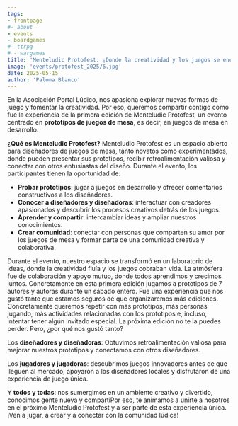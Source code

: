 ```yaml
---
tags:
- frontpage
#- about
- events
- boardgames
#- ttrpg
# - wargames
title: 'Menteludic Protofest: ¡Donde la creatividad y los juegos se encuentran!'
image: 'events/protofest_2025/6.jpg'
date: 2025-05-15
author: 'Paloma Blanco'
---
```

En la Asociación Portal Lúdico, nos apasiona explorar nuevas formas de juego y fomentar la creatividad. Por eso, queremos compartir contigo como fue la experiencia de la primera edición de Menteludic Protofest, un evento centrado en **prototipos de juegos de mesa**, es decir, en juegos de mesa en desarrollo.

**¿Qué es Menteludic Protofest?** Menteludic Protofest es un espacio abierto para diseñadores de juegos de mesa, tanto novatos como experimentados, donde pueden presentar sus prototipos, recibir retroalimentación valiosa y conectar con otros entusiastas del diseño. Durante el evento, los participantes tienen la oportunidad de:
- **Probar prototipos**: jugar a juegos en desarrollo y ofrecer comentarios constructivos a los diseñadores.
- **Conocer a diseñadores y diseñadoras**: interactuar con creadores apasionados y descubrir los procesos creativos detrás de los juegos.
- **Aprender y compartir**: intercambiar ideas y ampliar nuestros conocimientos.
- **Crear comunidad**: conectar con personas que comparten su amor por los juegos de mesa y formar parte de una comunidad creativa y colaborativa.

Durante el evento, nuestro espacio se transformó en un laboratorio de ideas, donde la creatividad fluía y los juegos cobraban vida. La atmósfera fue de colaboración y apoyo mutuo, donde todos aprendimos y crecimos juntos.
Concretamente en esta primera edición jugamos a prototipos de 7 autores y autoras durante un sábado entero. Fue una experiencia que nos gustó tanto que estamos seguros de que organizaremos más ediciones. Concretamente queremos repetir con más prototipos, más personas jugando, más actividades relacionadas con los prototipos e, incluso, intentar tener algún invitado especial. La próxima edición no te la puedes perder. Pero, ¿por qué nos gustó tanto?

Los **diseñadores y diseñadoras**: Obtuvimos retroalimentación valiosa para mejorar nuestros prototipos y conectamos con otros diseñadores.

Los **jugadores y jugadoras**: descubrimos juegos innovadores antes de que lleguen al mercado, apoyaron a los diseñadores locales y disfrutaron de una experiencia de juego única.

Y **todos y todas**: nos sumergimos en un ambiente creativo y divertido, conocimos gente nueva y compartiPor eso, te animamos a unirte a nosotros en el próximo Menteludic Protofest y a ser parte de esta experiencia única. ¡Ven a jugar, a crear y a conectar con la comunidad lúdica!

<div class="unite-gallery" id="gallery" style= 'display:none;'>
  <img src='../../public/images/blog/events/protofest_2025/thumbs/1.jpg' data-image='../../public/images/blog/events/protofest_2025/1.jpg' data-description= '' alt= ''></img>
  <img src='../../public/images/blog/events/protofest_2025/thumbs/2.jpg' data-image='../../public/images/blog/events/protofest_2025/2.jpg' data-description= '' alt= ''></img>
  <img src='../../public/images/blog/events/protofest_2025/thumbs/3.jpg' data-image='../../public/images/blog/events/protofest_2025/3.jpg' data-description= '' alt= ''></img>
  <img src='../../public/images/blog/events/protofest_2025/thumbs/4.jpg' data-image='../../public/images/blog/events/protofest_2025/4.jpg' data-description= '' alt= ''></img>
  <img src='../../public/images/blog/events/protofest_2025/thumbs/5.jpg' data-image='../../public/images/blog/events/protofest_2025/5.jpg' data-description= '' alt= ''></img>
  <img src='../../public/images/blog/events/protofest_2025/thumbs/6.jpg' data-image='../../public/images/blog/events/protofest_2025/6.jpg' data-description= '' alt= ''></img>
  <img src='../../public/images/blog/events/protofest_2025/thumbs/7.jpg' data-image='../../public/images/blog/events/protofest_2025/7.jpg' data-description= '' alt= ''></img>
</div>